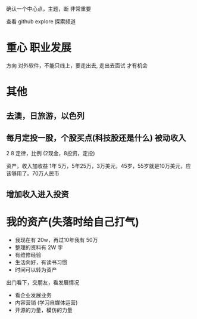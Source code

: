 确认一个中心点，主题，断 非常重要


查看 github  explore  探索频道

# 重心 职业发展

方向 对外软件，不能只线上，要走出去,
走出去面试 才有机会

# 其他
## 去澳，日旅游，以色列

## 每月定投一股，个股买点(科技股还是什么) 被动收入

2 8 定律，比例 (2现金，8投资，定投)

资产，收入加收益  1年 5万，5年25万，3万美元，45岁，55岁就是10万美元，应该够用了。70万人民币

## 增加收入进入投资

# 我的资产(失落时给自己打气)

- 我现在有 20w，再过10年我有 50万
- 整理的资料有 2W 字
- 有维修经验
- 生活向好，有读书习惯
- 时间可以转为资产

出门看下，交朋友，看发展情况
- 看企业发展业务
- 内容营销 (学习自媒体运营)
- 开源的力量，模仿的力量

